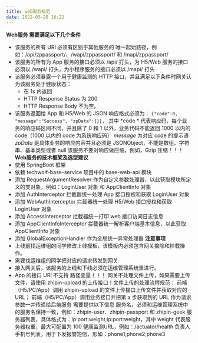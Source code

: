 ```yaml
---
title: web服务规范
date: 2022-03-28 16:22
---
```

**Web服务 需要满足以下几个条件**
- 该服务的所有 URI 必须有区别于其他服务的 唯一起始路径，例如：/api/zppassport/、/wapi/zppassport/ 和 /mapi/zppassport/ 
- 该服务的所有为 App 服务的接口必须以 /api/ 打头，为 H5/Web 服务的接口必须以 /wapi/ 打头，为小程序服务的接口必须以 /mapi/ 打头
- 该服务必须暴露一个用于健康监测的 HTTP 接口，并且满足以下条件时网关认为该服务处于健康状态：
    - 在 1s 内返回
    - HTTP Response Status 为 200
    - HTTP Response Body 不为空。
- 该服务返回给 App 和 H5/Web 的 JSON 响应格式必须为： ``{"code":0, "message":"Success", "zpData":{}}``， 其中
 *code * 代表响应码，每个业务的响应码区间不同，并且除了 0 和 1 以外，业务代码不能返回 1000 以内的 code（1000 以内的 code 为系统响应码）
 *message*  为对应 code 的提示语
 *zpData*  是具体业务的响应内容并且必须是 JSONObject，不能是数组、字符串、基本类型或者 null
该服务不要对响应做压缩，例如，Gzip 压缩！！！
**Web服务的技术框架及选型建议**
- 使用 SpringBoot 框架
- 依赖 techwolf-base-service 项目中的 base-web-api 模块
- 添加  RequestArgumentResolver 作为自定义参数处理器，以此获取模块所定义的类对象，例如：LoginUser 对象 和 AppClientInfo 对象
- 添加 AuthInterceptor 拦截器统一处理 App 接口授权和获取 LoginUser 对象
- 添加 WebAuthInterceptor 拦截器统一处理 H5/Web 接口授权和获取 LoginUser 对象
- 添加  AccessInterceptor 拦截器统一打印 web 接口访问日志信息
- 添加 AppClientInfoInterceptor 拦截器统一解析客户端基本信息，以此获取 AppClientInfo 对象
- 添加 GlobalExceptionHandler 作为全局统一异常处理器
**注意事项**
- 上线前找运维组的同学修改上线模板，该模板内必须包含网关摘除和挂载操作。
- 需要找运维组的同学把对应的请求转发到网关
- 接入网关后，该服务的上线和下线必须在运维管理系统里进行。
- App 的接口 URI 不支持 路径变量！！！
网关不处理文件上传，如果需要上传文件，请使用 zhipin-upload 的上传接口！文件上传的处理流程规范：
前端（H5/PC/App）调用 zhipin-upload 的文件上传接口上传文件并获取对应的 URL；
前端（H5/PC/App）调用业务接口并把第 a 步获取到的 URL 作为请求参数一并传递给后端服务
需要提供以下信息
服务名，必须和运维管理系统中的服务名保持一致，例如：zhipin-user、zhipin-passport 和 zhipin-geek
服务器列表，具体格式为：ip:port:weight;ip:port:weight，其中 weight 代表服务器权重，最大可配置为 100
健康监测URL，例如：/actuator/health
负责人手机号列表，用于下发报警短信，形如：phone1;phone2;phone3